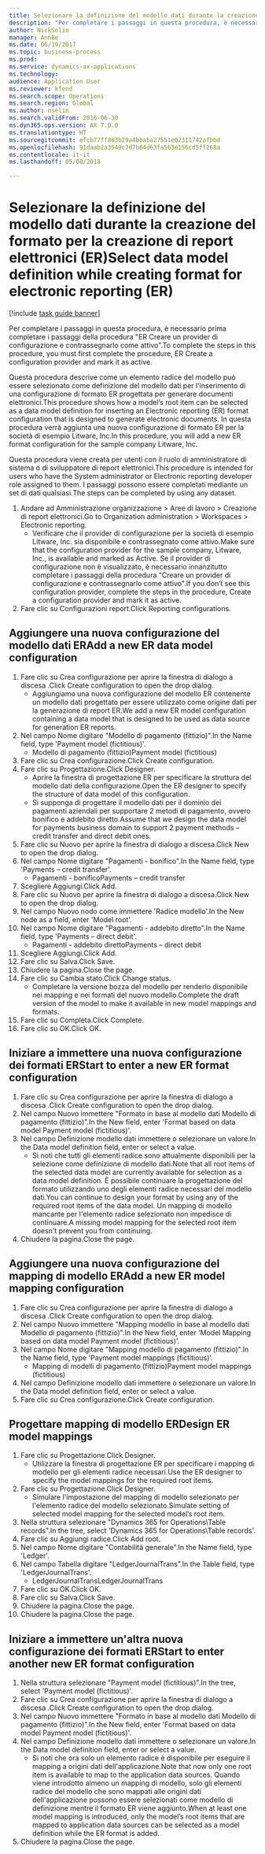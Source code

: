```yaml
--- 
title: Selezionare la definizione del modello dati durante la creazione del formato per la creazione di report elettronici (ER)
description: "Per completare i passaggi in questa procedura, è necessario prima completare i passaggi della procedura \"ER Creare un provider di configurazione e contrassegnarlo come attivo\"."
author: NickSelin
manager: AnnBe
ms.date: 06/19/2017
ms.topic: business-process
ms.prod: 
ms.service: dynamics-ax-applications
ms.technology: 
audience: Application User
ms.reviewer: kfend
ms.search.scope: Operations
ms.search.region: Global
ms.author: nselin
ms.search.validFrom: 2016-06-30
ms.dyn365.ops.version: AX 7.0.0
ms.translationtype: HT
ms.sourcegitcommit: efcb77ff883b29a4bbaba27551e02311742afbbd
ms.openlocfilehash: 91daab2a3549c7d7b64d63fa563e156cd5ff268a
ms.contentlocale: it-it
ms.lasthandoff: 05/08/2018

---
```

# <a name="select-data-model-definition-while-creating-format-for-electronic-reporting-er"></a><span data-ttu-id="272ec-103">Selezionare la definizione del modello dati durante la creazione del formato per la creazione di report elettronici (ER)</span><span class="sxs-lookup"><span data-stu-id="272ec-103">Select data model definition while creating format for electronic reporting (ER)</span></span>

[!include [task guide banner](../../includes/task-guide-banner.md)]

<span data-ttu-id="272ec-104">Per completare i passaggi in questa procedura, è necessario prima completare i passaggi della procedura "ER Creare un provider di configurazione e contrassegnarlo come attivo".</span><span class="sxs-lookup"><span data-stu-id="272ec-104">To complete the steps in this procedure, you must first complete the procedure, ER Create a configuration provider and mark it as active.</span></span> 

<span data-ttu-id="272ec-105">Questa procedura descrive come un elemento radice del modello può essere selezionato come definizione del modello dati per l'inserimento di una configurazione di formato ER progettata per generare documenti elettronici.</span><span class="sxs-lookup"><span data-stu-id="272ec-105">This procedure shows how a model’s root item can be selected as a data model definition for inserting an Electronic reporting (ER) format configuration that is designed to generate electronic documents.</span></span> <span data-ttu-id="272ec-106">In questa procedura verrà aggiunta una nuova configurazione di formato ER per la società di esempio Litware, Inc.</span><span class="sxs-lookup"><span data-stu-id="272ec-106">In this procedure, you will add a new ER format configuration for the sample company Litware, Inc.</span></span> 

<span data-ttu-id="272ec-107">Questa procedura viene creata per utenti con il ruolo di amministratore di sistema o di sviluppatore di report elettronici.</span><span class="sxs-lookup"><span data-stu-id="272ec-107">This procedure is intended for users who have the System administrator or Electronic reporting developer role assigned to them.</span></span> <span data-ttu-id="272ec-108">I passaggi possono essere completati mediante un set di dati qualsiasi.</span><span class="sxs-lookup"><span data-stu-id="272ec-108">The steps can be completed by using any dataset.</span></span>

1. <span data-ttu-id="272ec-109">Andare ad Amministrazione organizzazione > Aree di lavoro > Creazione di report elettronici.</span><span class="sxs-lookup"><span data-stu-id="272ec-109">Go to Organization administration > Workspaces > Electronic reporting.</span></span>
    * <span data-ttu-id="272ec-110">Verificare che il provider di configurazione per la società di esempio Litware, Inc. sia disponibile e contrassegnato come attivo.</span><span class="sxs-lookup"><span data-stu-id="272ec-110">Make sure that the configuration provider for the sample company, Litware, Inc., is available and marked as Active.</span></span> <span data-ttu-id="272ec-111">Se il provider di configurazione non è visualizzato, è necessario innanzitutto completare i passaggi della procedura "Creare un provider di configurazione e contrassegnarlo come attivo".</span><span class="sxs-lookup"><span data-stu-id="272ec-111">If you don’t see this configuration provider, complete the steps in the procedure, Create a configuration provider and mark it as active.</span></span>  
2. <span data-ttu-id="272ec-112">Fare clic su Configurazioni report.</span><span class="sxs-lookup"><span data-stu-id="272ec-112">Click Reporting configurations.</span></span>

## <a name="add-a-new-er-data-model-configuration"></a><span data-ttu-id="272ec-113">Aggiungere una nuova configurazione del modello dati ER</span><span class="sxs-lookup"><span data-stu-id="272ec-113">Add a new ER data model configuration</span></span>
1. <span data-ttu-id="272ec-114">Fare clic su Crea configurazione per aprire la finestra di dialogo a discesa .</span><span class="sxs-lookup"><span data-stu-id="272ec-114">Click Create configuration to open the drop dialog.</span></span>
    * <span data-ttu-id="272ec-115">Aggiungiamo una nuova configurazione del modello ER contenente un modello dati progettato per essere utilizzato come origine dati per la generazione di report ER.</span><span class="sxs-lookup"><span data-stu-id="272ec-115">We add a new ER model configuration containing a data model that is designed to be used as data source for generation ER reports.</span></span>  
2. <span data-ttu-id="272ec-116">Nel campo Nome digitare "Modello di pagamento (fittizio)".</span><span class="sxs-lookup"><span data-stu-id="272ec-116">In the Name field, type 'Payment model (fictitious)'.</span></span>
    * <span data-ttu-id="272ec-117">Modello di pagamento (fittizio)</span><span class="sxs-lookup"><span data-stu-id="272ec-117">Payment model (fictitious)</span></span>  
3. <span data-ttu-id="272ec-118">Fare clic su Crea configurazione.</span><span class="sxs-lookup"><span data-stu-id="272ec-118">Click Create configuration.</span></span>
4. <span data-ttu-id="272ec-119">Fare clic su Progettazione.</span><span class="sxs-lookup"><span data-stu-id="272ec-119">Click Designer.</span></span>
    * <span data-ttu-id="272ec-120">Aprire la finestra di progettazione ER per specificare la struttura del modello dati della configurazione.</span><span class="sxs-lookup"><span data-stu-id="272ec-120">Open the ER designer to specify the structure of data model of this configuration.</span></span>  
    * <span data-ttu-id="272ec-121">Si supponga di progettare il modello dati per il dominio dei pagamenti aziendali per supportare 2 metodi di pagamento, ovvero bonifico e addebito diretto.</span><span class="sxs-lookup"><span data-stu-id="272ec-121">Assume that we design the data model for payments business domain to support 2 payment methods – credit transfer and direct debit ones.</span></span>  
5. <span data-ttu-id="272ec-122">Fare clic su Nuovo per aprire la finestra di dialogo a discesa.</span><span class="sxs-lookup"><span data-stu-id="272ec-122">Click New to open the drop dialog.</span></span>
6. <span data-ttu-id="272ec-123">Nel campo Nome digitare "Pagamenti - bonifico".</span><span class="sxs-lookup"><span data-stu-id="272ec-123">In the Name field, type 'Payments – credit transfer'.</span></span>
    * <span data-ttu-id="272ec-124">Pagamenti - bonifico</span><span class="sxs-lookup"><span data-stu-id="272ec-124">Payments – credit transfer</span></span>  
7. <span data-ttu-id="272ec-125">Scegliere Aggiungi.</span><span class="sxs-lookup"><span data-stu-id="272ec-125">Click Add.</span></span>
8. <span data-ttu-id="272ec-126">Fare clic su Nuovo per aprire la finestra di dialogo a discesa.</span><span class="sxs-lookup"><span data-stu-id="272ec-126">Click New to open the drop dialog.</span></span>
9. <span data-ttu-id="272ec-127">Nel campo Nuovo nodo come immettere 'Radice modello'.</span><span class="sxs-lookup"><span data-stu-id="272ec-127">In the New node as a field, enter 'Model root'.</span></span>
10. <span data-ttu-id="272ec-128">Nel campo Nome digitare "Pagamenti - addebito diretto".</span><span class="sxs-lookup"><span data-stu-id="272ec-128">In the Name field, type 'Payments – direct debit'.</span></span>
    * <span data-ttu-id="272ec-129">Pagamenti - addebito diretto</span><span class="sxs-lookup"><span data-stu-id="272ec-129">Payments – direct debit</span></span>  
11. <span data-ttu-id="272ec-130">Scegliere Aggiungi.</span><span class="sxs-lookup"><span data-stu-id="272ec-130">Click Add.</span></span>
12. <span data-ttu-id="272ec-131">Fare clic su Salva.</span><span class="sxs-lookup"><span data-stu-id="272ec-131">Click Save.</span></span>
13. <span data-ttu-id="272ec-132">Chiudere la pagina.</span><span class="sxs-lookup"><span data-stu-id="272ec-132">Close the page.</span></span>
14. <span data-ttu-id="272ec-133">Fare clic su Cambia stato.</span><span class="sxs-lookup"><span data-stu-id="272ec-133">Click Change status.</span></span>
    * <span data-ttu-id="272ec-134">Completare la versione bozza del modello per renderlo disponibile nei mapping e nei formati del nuovo modello.</span><span class="sxs-lookup"><span data-stu-id="272ec-134">Complete the draft version of the model to make it available in new model mappings and formats.</span></span>  
15. <span data-ttu-id="272ec-135">Fare clic su Completa.</span><span class="sxs-lookup"><span data-stu-id="272ec-135">Click Complete.</span></span>
16. <span data-ttu-id="272ec-136">Fare clic su OK.</span><span class="sxs-lookup"><span data-stu-id="272ec-136">Click OK.</span></span>

## <a name="start-to-enter-a-new-er-format-configuration"></a><span data-ttu-id="272ec-137">Iniziare a immettere una nuova configurazione dei formati ER</span><span class="sxs-lookup"><span data-stu-id="272ec-137">Start to enter a new ER format configuration</span></span>
1. <span data-ttu-id="272ec-138">Fare clic su Crea configurazione per aprire la finestra di dialogo a discesa .</span><span class="sxs-lookup"><span data-stu-id="272ec-138">Click Create configuration to open the drop dialog.</span></span>
2. <span data-ttu-id="272ec-139">Nel campo Nuovo immettere "Formato in base al modello dati Modello di pagamento (fittizio)".</span><span class="sxs-lookup"><span data-stu-id="272ec-139">In the New field, enter 'Format based on data model Payment model (fictitious)'.</span></span>
3. <span data-ttu-id="272ec-140">Nel campo Definizione modello dati immettere o selezionare un valore.</span><span class="sxs-lookup"><span data-stu-id="272ec-140">In the Data model definition field, enter or select a value.</span></span>
    * <span data-ttu-id="272ec-141">Si noti che tutti gli elementi radice sono attualmente disponibili per la selezione come definizione di modello dati.</span><span class="sxs-lookup"><span data-stu-id="272ec-141">Note that all root items of the selected data model are currently available for selection as a data model definition.</span></span> <span data-ttu-id="272ec-142">È possibile continuare la progettazione del formato utilizzando uno degli elementi radice necessari del modello dati.</span><span class="sxs-lookup"><span data-stu-id="272ec-142">You can continue to design your format by using any of the required root items of the data model.</span></span> <span data-ttu-id="272ec-143">Un mapping di modello mancante per l'elemento radice selezionato non impedisce di continuare.</span><span class="sxs-lookup"><span data-stu-id="272ec-143">A missing model mapping for the selected root item doesn't prevent you from continuing.</span></span>  
4. <span data-ttu-id="272ec-144">Chiudere la pagina.</span><span class="sxs-lookup"><span data-stu-id="272ec-144">Close the page.</span></span>

## <a name="add-a-new-er-model-mapping-configuration"></a><span data-ttu-id="272ec-145">Aggiungere una nuova configurazione del mapping di modello ER</span><span class="sxs-lookup"><span data-stu-id="272ec-145">Add a new ER model mapping configuration</span></span>
1. <span data-ttu-id="272ec-146">Fare clic su Crea configurazione per aprire la finestra di dialogo a discesa .</span><span class="sxs-lookup"><span data-stu-id="272ec-146">Click Create configuration to open the drop dialog.</span></span>
2. <span data-ttu-id="272ec-147">Nel campo Nuovo immettere "Mapping modello in base al modello dati Modello di pagamento (fittizio)".</span><span class="sxs-lookup"><span data-stu-id="272ec-147">In the New field, enter 'Model Mapping based on data model Payment model (fictitious)'.</span></span>
3. <span data-ttu-id="272ec-148">Nel campo Nome digitare "Mapping modello di pagamento (fittizio)".</span><span class="sxs-lookup"><span data-stu-id="272ec-148">In the Name field, type 'Payment model mappings (fictitious)'.</span></span>
    * <span data-ttu-id="272ec-149">Mapping di modelli di pagamento (fittizio)</span><span class="sxs-lookup"><span data-stu-id="272ec-149">Payment model mappings (fictitious)</span></span>  
4. <span data-ttu-id="272ec-150">Nel campo Definizione modello dati immettere o selezionare un valore.</span><span class="sxs-lookup"><span data-stu-id="272ec-150">In the Data model definition field, enter or select a value.</span></span>
5. <span data-ttu-id="272ec-151">Fare clic su Crea configurazione.</span><span class="sxs-lookup"><span data-stu-id="272ec-151">Click Create configuration.</span></span>

## <a name="design-er-model-mappings"></a><span data-ttu-id="272ec-152">Progettare mapping di modello ER</span><span class="sxs-lookup"><span data-stu-id="272ec-152">Design ER model mappings</span></span>
1. <span data-ttu-id="272ec-153">Fare clic su Progettazione.</span><span class="sxs-lookup"><span data-stu-id="272ec-153">Click Designer.</span></span>
    * <span data-ttu-id="272ec-154">Utilizzare la finestra di progettazione ER per specificare i mapping di modello per gli elementi radice necessari.</span><span class="sxs-lookup"><span data-stu-id="272ec-154">Use the ER designer to specify the model mappings for the required root items.</span></span>  
2. <span data-ttu-id="272ec-155">Fare clic su Progettazione.</span><span class="sxs-lookup"><span data-stu-id="272ec-155">Click Designer.</span></span>
    * <span data-ttu-id="272ec-156">Simulare l'impostazione del mapping di modello selezionato per l'elemento radice del modello selezionato.</span><span class="sxs-lookup"><span data-stu-id="272ec-156">Simulate setting of selected model mapping for the selected model’s root item.</span></span>  
3. <span data-ttu-id="272ec-157">Nella struttura selezionare "Dynamics 365 for Operations\Table records".</span><span class="sxs-lookup"><span data-stu-id="272ec-157">In the tree, select 'Dynamics 365 for Operations\Table records'.</span></span>
4. <span data-ttu-id="272ec-158">Fare clic su Aggiungi radice.</span><span class="sxs-lookup"><span data-stu-id="272ec-158">Click Add root.</span></span>
5. <span data-ttu-id="272ec-159">Nel campo Nome digitare "Contabilità generale".</span><span class="sxs-lookup"><span data-stu-id="272ec-159">In the Name field, type 'Ledger'.</span></span>
6. <span data-ttu-id="272ec-160">Nel campo Tabella digitare "LedgerJournalTrans".</span><span class="sxs-lookup"><span data-stu-id="272ec-160">In the Table field, type 'LedgerJournalTrans'.</span></span>
    * <span data-ttu-id="272ec-161">LedgerJournalTrans</span><span class="sxs-lookup"><span data-stu-id="272ec-161">LedgerJournalTrans</span></span>  
7. <span data-ttu-id="272ec-162">Fare clic su OK.</span><span class="sxs-lookup"><span data-stu-id="272ec-162">Click OK.</span></span>
8. <span data-ttu-id="272ec-163">Fare clic su Salva.</span><span class="sxs-lookup"><span data-stu-id="272ec-163">Click Save.</span></span>
9. <span data-ttu-id="272ec-164">Chiudere la pagina.</span><span class="sxs-lookup"><span data-stu-id="272ec-164">Close the page.</span></span>
10. <span data-ttu-id="272ec-165">Chiudere la pagina.</span><span class="sxs-lookup"><span data-stu-id="272ec-165">Close the page.</span></span>

## <a name="start-to-enter-another-new-er-format-configuration"></a><span data-ttu-id="272ec-166">Iniziare a immettere un'altra nuova configurazione dei formati ER</span><span class="sxs-lookup"><span data-stu-id="272ec-166">Start to enter another new ER format configuration</span></span>
1. <span data-ttu-id="272ec-167">Nella struttura selezionare "Payment model (fictitious)".</span><span class="sxs-lookup"><span data-stu-id="272ec-167">In the tree, select 'Payment model (fictitious)'.</span></span>
2. <span data-ttu-id="272ec-168">Fare clic su Crea configurazione per aprire la finestra di dialogo a discesa .</span><span class="sxs-lookup"><span data-stu-id="272ec-168">Click Create configuration to open the drop dialog.</span></span>
3. <span data-ttu-id="272ec-169">Nel campo Nuovo immettere "Formato in base al modello dati Modello di pagamento (fittizio)".</span><span class="sxs-lookup"><span data-stu-id="272ec-169">In the New field, enter 'Format based on data model Payment model (fictitious)'.</span></span>
4. <span data-ttu-id="272ec-170">Nel campo Definizione modello dati immettere o selezionare un valore.</span><span class="sxs-lookup"><span data-stu-id="272ec-170">In the Data model definition field, enter or select a value.</span></span>
    * <span data-ttu-id="272ec-171">Si noti che ora solo un elemento radice è disponibile per eseguire il mapping a origini dati dell'applicazione.</span><span class="sxs-lookup"><span data-stu-id="272ec-171">Note that now only one root item is available to map to the application data sources.</span></span> <span data-ttu-id="272ec-172">Quando viene introdotto almeno un mapping di modello, solo gli elementi radice del modello che sono mappati alle origini dati dell'applicazione possono essere selezionati come modello di definizione mentre il formato ER viene aggiunto.</span><span class="sxs-lookup"><span data-stu-id="272ec-172">When at least one model mapping is introduced, only the model’s root items that are mapped to application data sources can be selected as a model definition while the ER format is added.</span></span>   
5. <span data-ttu-id="272ec-173">Chiudere la pagina.</span><span class="sxs-lookup"><span data-stu-id="272ec-173">Close the page.</span></span>


